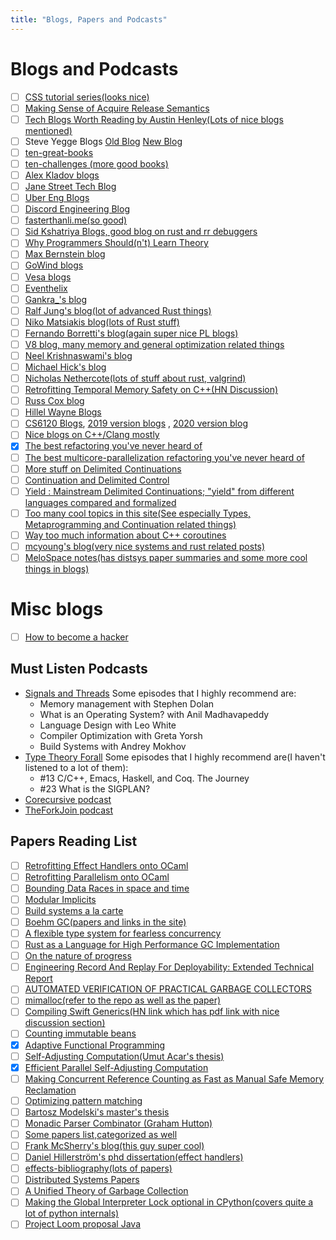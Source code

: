 ```yaml
---
title: "Blogs, Papers and Podcasts"
---
```


# Blogs and Podcasts

- [ ] [CSS tutorial series(looks nice)](https://cohost.org/lexyeevee/post/495441-css-for-css-baby-1)
- [ ] [Making Sense of Acquire Release Semantics](https://davekilian.com/acquire-release.html)
- [ ] [Tech Blogs Worth Reading by Austin Henley(Lots of nice blogs mentioned)](https://austinhenley.com/blog/favblogs.html)
- [ ] Steve Yegge Blogs [Old Blog](https://sites.google.com/site/steveyegge2/blog-rants) [New Blog](https://steve-yegge.blogspot.com/)
- [ ] [ten-great-books](https://sites.google.com/site/steveyegge2/ten-great-books)
- [ ] [ten-challenges (more good books)](https://sites.google.com/site/steveyegge2/ten-challenges)
- [ ] [Alex Kladov blogs](https://matklad.github.io/)
- [ ] [Jane Street Tech Blog](https://blog.janestreet.com)
- [ ] [Uber Eng Blogs](https://eng.uber.com/)
- [ ] [Discord Engineering Blog](https://discord.com/category/engineering)
- [ ] [fasterthanli.me(so good)](https://fasterthanli.me/)
- [ ] [Sid Kshatriya Blogs, good blog on rust and rr debuggers](https://github.com/sidkshatriya/me)
- [ ] [Why Programmers Should(n't) Learn Theory](https://www.pathsensitive.com/2021/03/why-programmers-shouldnt-learn-theory.html)
- [ ] [Max Bernstein blog](https://bernsteinbear.com/blog/)
- [ ] [GoWind blogs](https://github.com/GoWind/GoWind.github.io)
- [ ] [Vesa blogs](https://github.com/polytypic/blog)
- [ ] [Eventhelix](https://www.eventhelix.com/design/)
- [ ] [Gankra\_'s blog](https://faultlore.com/blah/)
- [ ] [Ralf Jung's blog(lot of advanced Rust things)](https://www.ralfj.de/blog)
- [ ] [Niko Matsiakis blog(lots of Rust stuff)](https://smallcultfollowing.com/babysteps/)
- [ ] [Fernando Borretti's blog(again super nice PL blogs)](https://borretti.me/article/)
- [ ] [V8 blog, many memory and general optimization related things](https://v8.dev/blog)
- [ ] [Neel Krishnaswami's blog](https://semantic-domain.blogspot.com/)
- [ ] [Michael Hick's blog](http://www.pl-enthusiast.net/)
- [ ] [Nicholas Nethercote(lots of stuff about rust, valgrind)](https://nnethercote.github.io/)
- [ ] [Retrofitting Temporal Memory Safety on C++(HN Discussion)](https://news.ycombinator.com/item?id=31762574)
- [ ] [Russ Cox blog](https://research.swtch.com/)
- [ ] [Hillel Wayne Blogs](https://www.hillelwayne.com/post/)
- [ ] [CS6120 Blogs](https://www.cs.cornell.edu/courses/cs6120/2022sp/blog/), [2019 version blogs](https://www.cs.cornell.edu/courses/cs6120/2019fa/blog/) , [2020 version blog](https://www.cs.cornell.edu/courses/cs6120/2020fa/blog/)
- [ ] [Nice blogs on C++/Clang mostly](https://blog.trailofbits.com/)
- [x] [The best refactoring you've never heard of](https://www.pathsensitive.com/2019/07/the-best-refactoring-youve-never-heard.html)
- [ ] [The best multicore-parallelization refactoring you've never heard of](https://www.andrew.cmu.edu/user/mrainey/papers/pardefunc.pdf)
- [ ] [More stuff on Delimited Continuations](https://ps-tuebingen-courses.github.io/pl1-lecture-notes/19-shift-reset/shift-reset.html)
- [ ] [Continuation and Delimited Control](https://okmij.org/ftp/continuations/#tutorial)
- [ ] [Yield : Mainstream Delimited Continuations; "yield" from different languages compared and formalized](http://lambda-the-ultimate.org/node/4349)
- [ ] [Too many cool topics in this site(See especially Types, Metaprogramming and Continuation related things)](https://okmij.org/ftp/)
- [ ] [Way too much information about C++ coroutines](https://lewissbaker.github.io/)
- [ ] [mcyoung's blog(very nice systems and rust related posts)](https://mcyoung.xyz/posts.html)
- [ ] [MeloSpace notes(has distsys paper summaries and some more cool things in blogs)](https://melodiessim.netlify.app/notes/)

# Misc blogs

- [ ] [How to become a hacker](http://www.catb.org/~esr/faqs/hacker-howto.html?s=08)

## Must Listen Podcasts

- [Signals and Threads](https://signalsandthreads.com/) Some episodes that I highly recommend are:
  - Memory management with Stephen Dolan
  - What is an Operating System? with Anil Madhavapeddy
  - Language Design with Leo White
  - Compiler Optimization with Greta Yorsh
  - Build Systems with Andrey Mokhov
- [Type Theory Forall](https://typetheoryforall.com/) Some episodes that I highly recommend are(I haven't listened to a lot of them):
  - #13 C/C++, Emacs, Haskell, and Coq. The Journey
  - #23 What is the SIGPLAN?
- [Corecursive podcast](https://corecursive.com/)
- [TheForkJoin podcast](https://www.youtube.com/@theforkjoin)

## Papers Reading List

- [ ] [Retrofitting Effect Handlers onto OCaml](https://dl.acm.org/doi/10.1145/3453483.3454039)
- [ ] [Retrofitting Parallelism onto OCaml](https://arxiv.org/abs/2004.11663)
- [ ] [Bounding Data Races in space and time](http://kcsrk.info/papers/pldi18-memory.pdf)
- [ ] [Modular Implicits](https://www.cl.cam.ac.uk/~jdy22/papers/modular-implicits.pdf)
- [ ] [Build systems a la carte](https://www.microsoft.com/en-us/research/uploads/prod/2018/03/build-systems.pdf)
- [ ] [Boehm GC(papers and links in the site)](https://www.hboehm.info/gc/)
- [ ] [A flexible type system for fearless concurrency](https://dl.acm.org/doi/pdf/10.1145/3519939.3523443)
- [ ] [Rust as a Language for High Performance GC Implementation](https://dl.acm.org/doi/10.1145/2926697.2926707)
- [ ] [On the nature of progress](https://dspace.mit.edu/handle/1721.1/73900)
- [ ] [Engineering Record And Replay For Deployability: Extended Technical Report](https://arxiv.org/pdf/1705.05937.pdf)
- [ ] [AUTOMATED VERIFICATION OF PRACTICAL GARBAGE COLLECTORS](https://arxiv.org/pdf/1004.3808)
- [ ] [mimalloc(refer to the repo as well as the paper)](https://github.com/microsoft/mimalloc)
- [ ] [Compiling Swift Generics(HN link which has pdf link with nice discussion section)](https://news.ycombinator.com/item?id=33237002)
- [ ] [Counting immutable beans](https://leanprover.github.io/talks/IFL2019.pdf)
- [x] [Adaptive Functional Programming](https://drive.google.com/file/d/1OfcnkoTCxWUaTGc570oV-D8fWx30Lvtx/view?usp=sharing)
- [ ] [Self-Adjusting Computation(Umut Acar's thesis)](https://drive.google.com/file/d/19UcnvDS1_6opK5qZcceuDjHTLmG_9Ovf/view?usp=sharing)
- [x] [Efficient Parallel Self-Adjusting Computation](https://drive.google.com/file/d/130-sCY1YPzo4j3YAJ7EL9-MflK0l8RmJ/view?usp=sharing)
- [ ] [Making Concurrent Reference Counting as Fast as Manual Safe Memory Reclamation](https://dl.acm.org/doi/pdf/10.1145/3519939.3523730)
- [ ] [Optimizing pattern matching](https://dl.acm.org/doi/10.1145/507669.507641)
- [ ] [Bartosz Modelski's master's thesis](https://k-lifo.com/mphil.pdf)
- [ ] [Monadic Parser Combinator (Graham Hutton)](https://www.cs.nott.ac.uk/~pszgmh/monparsing.pdf)
- [ ] [Some papers list,categorized as well](https://github.com/fogus/papers-i-love)
- [ ] [Frank McSherry's blog(this guy super cool)](https://github.com/frankmcsherry/blog)
- [ ] [Daniel Hillerström's phd dissertation(effect handlers)](https://github.com/dhil/phd-dissertation)
- [ ] [effects-bibliography(lots of papers)](https://github.com/yallop/effects-bibliography)
- [ ] [Distributed Systems Papers](http://dancres.github.io/Pages/)
- [ ] [A Unified Theory of Garbage Collection](https://courses.cs.washington.edu/courses/cse590p/05au/p50-bacon.pdf)
- [ ] [Making the Global Interpreter Lock optional in CPython(covers quite a lot of python internals)](https://peps.python.org/pep-0703/)
- [ ] [Project Loom proposal Java](https://cr.openjdk.org/~rpressler/loom/Loom-Proposal.html)
